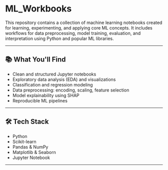 #  ML_Workbooks

This repository contains a collection of machine learning notebooks created for learning, experimenting, and applying core ML concepts. It includes workflows for data preprocessing, model training, evaluation, and interpretation using Python and popular ML libraries.

---

## 📚 What You'll Find

- Clean and structured Jupyter notebooks
- Exploratory data analysis (EDA) and visualizations
- Classification and regression modeling
- Data preprocessing: encoding, scaling, feature selection
- Model explainability using SHAP
- Reproducible ML pipelines

---

## 🛠️ Tech Stack

- Python
- Scikit-learn
- Pandas & NumPy
- Matplotlib & Seaborn
- Jupyter Notebook

---